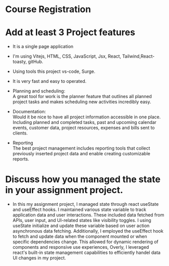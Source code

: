 # Course Registration

# Add at least 3 Project features

- It is a single page application
- I'm using Vitejs, HTML, CSS, JavaScript, Jsx, React, Tailwind,React-toasty, gitHub.
- Using tools this project vs-code, Surge.
- It is very fast and easy to operated.

- Planning and scheduling: <br>
A great tool for work is the planner feature that outlines all planned project tasks and makes scheduling new activities incredibly easy.

- Documentation: <br>
Would it be nice to have all project information accessible in one place. Including planned and completed tasks, past and upcoming calendar events, customer data, project resources, expenses and bills sent to clients.

- Reporting <br>
The best project management includes reporting tools that collect previously inserted project data and enable creating customizable reports.

# Discuss how you managed the state in your assignment project.
- In this my assignment project, I managed state through react useState and useEffect hooks. I maintained various state variable to track application data and user interactions. These included data fetched from APIs, user input, and UI-related states like visibility toggles. I using useState initialize and update these variable based on user action asynchronous data fetching. Additionally, I employed the useEffect hook to fetch and update data when the component mounted or when specific dependencies change. This allowed for dynamic rendering of components and responsive use experiences, Overly, I leveraged react's built-in state management capabilities to efficiently handel data UI changes in my project.
